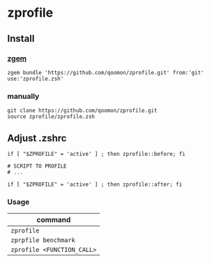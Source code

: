 # zprofile

## Install
### [zgem](https://github.com/qoomon/zgem)
```zgem bundle 'https://github.com/qoomon/zprofile.git' from:'git' use:'zprofile.zsh'```
### manually
```
git clone https://github.com/qoomon/zprofile.git
source zprofile/zprofile.zsh
```

## Adjust .zshrc
```
if [ "$ZPROFILE" = 'active' ] ; then zprofile::before; fi

# SCRIPT TO PROFILE 
# ...

if [ "$ZPROFILE" = 'active' ] ; then zprofile::after; fi
```

### Usage
| command                   |
|---                        |
|`zprofile`                 |
|`zprpfile benchmark`       |
|`zprofile <FUNCTION_CALL>` |
